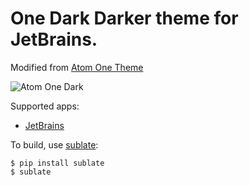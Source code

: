 # One Dark Darker theme for JetBrains.

Modified from [Atom One Theme](https://github.com/subtheme-dev/atom-one)

![Atom One Dark](screenshots/one-dark-darker.png)

Supported apps:
- [JetBrains](theme/jetbrains)

To build, use [sublate](https://github.com/espositocode/sublate):

    $ pip install sublate
    $ sublate

